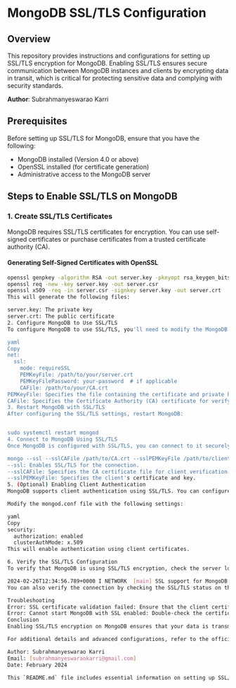 # MongoDB SSL/TLS Configuration

## Overview

This repository provides instructions and configurations for setting up SSL/TLS encryption for MongoDB. Enabling SSL/TLS ensures secure communication between MongoDB instances and clients by encrypting data in transit, which is critical for protecting sensitive data and complying with security standards.

**Author**: Subrahmanyeswarao Karri

## Prerequisites

Before setting up SSL/TLS for MongoDB, ensure that you have the following:

- MongoDB installed (Version 4.0 or above)
- OpenSSL installed (for certificate generation)
- Administrative access to the MongoDB server

## Steps to Enable SSL/TLS on MongoDB

### 1. Create SSL/TLS Certificates

MongoDB requires SSL/TLS certificates for encryption. You can use self-signed certificates or purchase certificates from a trusted certificate authority (CA).

#### Generating Self-Signed Certificates with OpenSSL

```bash
openssl genpkey -algorithm RSA -out server.key -pkeyopt rsa_keygen_bits:2048
openssl req -new -key server.key -out server.csr
openssl x509 -req -in server.csr -signkey server.key -out server.crt
This will generate the following files:

server.key: The private key
server.crt: The public certificate
2. Configure MongoDB to Use SSL/TLS
To configure MongoDB to use SSL/TLS, you'll need to modify the MongoDB configuration file (mongod.conf) with the following settings:

yaml
Copy
net:
  ssl:
    mode: requireSSL
    PEMKeyFile: /path/to/your/server.crt
    PEMKeyFilePassword: your-password  # if applicable
    CAFile: /path/to/your/CA.crt
PEMKeyFile: Specifies the file containing the certificate and private key.
CAFile: Specifies the Certificate Authority (CA) certificate for verifying client certificates.
3. Restart MongoDB with SSL/TLS
After configuring the SSL/TLS settings, restart MongoDB:


sudo systemctl restart mongod
4. Connect to MongoDB Using SSL/TLS
Once MongoDB is configured with SSL/TLS, you can connect to it securely using the following command:

mongo --ssl --sslCAFile /path/to/CA.crt --sslPEMKeyFile /path/to/client.pem
--ssl: Enables SSL/TLS for the connection.
--sslCAFile: Specifies the CA certificate file for client verification.
--sslPEMKeyFile: Specifies the client's certificate and key.
5. (Optional) Enabling Client Authentication
MongoDB supports client authentication using SSL/TLS. You can configure MongoDB to require clients to present certificates for authentication.

Modify the mongod.conf file with the following settings:

yaml
Copy
security:
  authorization: enabled
  clusterAuthMode: x.509
This will enable authentication using client certificates.

6. Verify the SSL/TLS Configuration
To verify that MongoDB is using SSL/TLS encryption, check the server logs after restarting MongoDB. You should see something similar to:

2024-02-26T12:34:56.789+0000 I NETWORK  [main] SSL support for MongoDB enabled
You can also verify the connection by checking the SSL/TLS status on the MongoDB shell or using a network tool like openssl s_client.

Troubleshooting
Error: SSL certificate validation failed: Ensure that the client certificate is properly signed by a trusted CA, and that the correct CA certificate is provided in the --sslCAFile option.
Error: Cannot start MongoDB with SSL enabled: Double-check the certificate paths and permissions. Ensure MongoDB has access to the necessary certificate files.
Conclusion
Enabling SSL/TLS encryption on MongoDB ensures that your data is transmitted securely between clients and servers. By following the steps outlined in this guide, you can configure MongoDB for secure communications.

For additional details and advanced configurations, refer to the official MongoDB SSL documentation.

Author: Subrahmanyeswarao Karri
Email: [subrahmanyeswaraokarri@gmail.com]
Date: February 2024

This `README.md` file includes essential information on setting up SSL/TLS encryption for MongoDB, from certificate generation to configuration and troubleshooting, and clearly attributes the work to **Subrahmanyeswarao Karri**.

